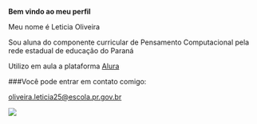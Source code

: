 **Bem vindo ao meu perfil**

Meu nome é Leticia Oliveira

Sou aluna do componente curricular de Pensamento Computacional pela rede estadual de educação do Paraná

Utilizo em aula a plataforma [Alura](https://www.alura.com.br)

###Você pode entrar em contato comigo:

oliveira.leticia25@escola.pr.gov.br

![](https://media1.tenor.com/m/LXpEnPxrh8EAAAAC/smirking-moana.gif)
